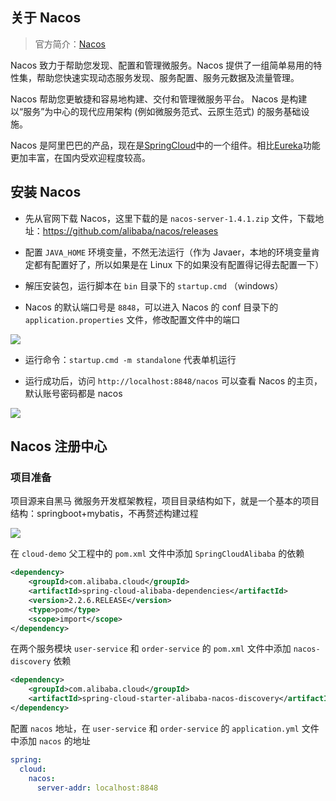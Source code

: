 ## 关于 Nacos

> 官方简介：[Nacos](https://nacos.io/zh-cn/docs/what-is-nacos.html)

Nacos 致力于帮助您发现、配置和管理微服务。Nacos 提供了一组简单易用的特性集，帮助您快速实现动态服务发现、服务配置、服务元数据及流量管理。

Nacos 帮助您更敏捷和容易地构建、交付和管理微服务平台。 Nacos 是构建以“服务”为中心的现代应用架构 (例如微服务范式、云原生范式) 的服务基础设施。

Nacos 是阿里巴巴的产品，现在是[SpringCloud](https://spring.io/projects/spring-cloud)中的一个组件。相比[Eureka](https://github.com/Netflix/eureka)功能更加丰富，在国内受欢迎程度较高。

## 安装 Nacos

- 先从官网下载 Nacos，这里下载的是 `nacos-server-1.4.1.zip` 文件，下载地址：https://github.com/alibaba/nacos/releases

- 配置 `JAVA_HOME` 环境变量，不然无法运行（作为 Javaer，本地的环境变量肯定都有配置好了，所以如果是在 Linux 下的如果没有配置得记得去配置一下）

- 解压安装包，运行脚本在 `bin` 目录下的 `startup.cmd` （windows）

- Nacos 的默认端口号是 `8848`，可以进入 Nacos 的 conf 目录下的 `application.properties` 文件，修改配置文件中的端口

![](https://resource.lzyan.fun/PigGo/20220519092915.png)

- 运行命令：`startup.cmd -m standalone` 代表单机运行

- 运行成功后，访问 `http://localhost:8848/nacos` 可以查看 Nacos 的主页，默认账号密码都是 nacos

![](https://resource.lzyan.fun/PigGo/20220523102521.png)

## Nacos 注册中心

### 项目准备

项目源来自黑马 微服务开发框架教程，项目目录结构如下，就是一个基本的项目结构：springboot+mybatis，不再赘述构建过程

![](https://resource.lzyan.fun/PigGo/20220519105117.png)

在 `cloud-demo` 父工程中的 `pom.xml` 文件中添加 `SpringCloudAlibaba` 的依赖

```xml
<dependency>
    <groupId>com.alibaba.cloud</groupId>
    <artifactId>spring-cloud-alibaba-dependencies</artifactId>
    <version>2.2.6.RELEASE</version>
    <type>pom</type>
    <scope>import</scope>
</dependency>
```

在两个服务模块 `user-service` 和 `order-service` 的 `pom.xml` 文件中添加 `nacos-discovery` 依赖

```xml
<dependency>
    <groupId>com.alibaba.cloud</groupId>
    <artifactId>spring-cloud-starter-alibaba-nacos-discovery</artifactId>
</dependency>
```

配置 `nacos` 地址，在 `user-service` 和 `order-service` 的 `application.yml` 文件中添加 `nacos` 的地址

```yaml
spring:
  cloud:
    nacos:
      server-addr: localhost:8848
```
